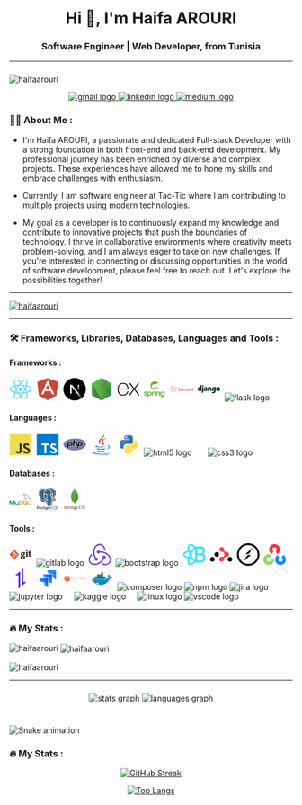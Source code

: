 <h1 align="center">Hi 👋, I'm Haifa AROURI</h1>
<h3 align="center">Software Engineer | Web Developer, from Tunisia</h3>

---

###

<p align="left"> <img src="https://komarev.com/ghpvc/?username=haifaarouri&label=Profile%20views&color=0e75b6&style=flat" alt="haifaarouri" /> </p>
<div align="center">
  <a href="haifaarouri29@gmail.com" target="_blank">
    <img src="https://img.shields.io/static/v1?message=Gmail&logo=gmail&label=&color=D14836&logoColor=white&labelColor=&style=for-the-badge" height="35" alt="gmail logo"  />
  </a>
  <a href="www.linkedin.com/in/haifa-arouri" target="_blank">
    <img src="https://img.shields.io/static/v1?message=LinkedIn&logo=linkedin&label=&color=0077B5&logoColor=white&labelColor=&style=for-the-badge" height="35" alt="linkedin logo"  />
  </a>
  <a href="https://medium.com/@haifa.arouri" target="_blank">
    <img src="https://img.shields.io/static/v1?message=Medium&logo=medium&label=&color=12100E&logoColor=white&labelColor=&style=for-the-badge" height="35" alt="medium logo"  />
  </a>
</div>

###

  ### :man_technologist: About Me :
  - I'm Haifa AROURI, a passionate and dedicated Full-stack Developer with a strong foundation in both front-end and back-end development. My professional journey has been enriched by diverse and complex projects. These experiences have allowed me to hone my skills and embrace challenges with enthusiasm.
  
  - Currently, I am software engineer at Tac-Tic where I am contributing to multiple projects using modern technologies.
  
  - My goal as a developer is to continuously expand my knowledge and contribute to innovative projects that push the boundaries of technology. I thrive in collaborative environments where creativity meets problem-solving, and I am always eager to take on new challenges. If you're interested in connecting or discussing opportunities in the world of software development, please feel free to reach out. Let's explore the possibilities together!

---

<p align="left">
  <a href="https://github.com/ryo-ma/github-profile-trophy"><img src="https://github-profile-trophy.vercel.app/?username=haifaarouri&rank=SECRET,SSS,SS,S,AAA,AA,A,B,C" alt="haifaarouri" /></a> 
</p>

---

### :hammer_and_wrench: Frameworks, Libraries, Databases, Languages and Tools :
#### Frameworks : 
<div>
  <img src="https://github.com/devicons/devicon/blob/master/icons/react/react-original.svg" title="React" alt="React" width="40" height="40"/>&nbsp;
  <img src="https://github.com/devicons/devicon/blob/master/icons/angularjs/angularjs-plain.svg" title="Angular" **alt="Angular" width="40" height="40"/>&nbsp;
  <img src="https://github.com/devicons/devicon/blob/master/icons/nextjs/nextjs-original.svg" title="NextJS" **alt="NextJS" width="40" height="40"/>&nbsp;
  <img src="https://github.com/devicons/devicon/blob/master/icons/nodejs/nodejs-original.svg" title="NodeJS" alt="NodeJS" width="40" height="40"/>&nbsp;
  <img src="https://github.com/devicons/devicon/blob/master/icons/express/express-original.svg" title="Express" **alt="Express" width="40" height="40"/>&nbsp;
  <img src="https://github.com/devicons/devicon/blob/master/icons/spring/spring-original-wordmark.svg" title="Spring" alt="Spring" width="40" height="40"/>&nbsp;
  <img src="https://github.com/devicons/devicon/blob/master/icons/laravel/laravel-original-wordmark.svg" title="Laravel" alt="Laravel" width="40" height="40"/>&nbsp;
  <img src="https://github.com/devicons/devicon/blob/master/icons/django/django-plain-wordmark.svg" title="Django" alt="Django" width="40" height="40"/>&nbsp;
  <img src="https://cdn.jsdelivr.net/gh/devicons/devicon/icons/flask/flask-original.svg" height="30" alt="flask logo"  />&nbsp;
</div>

#### Languages : 
<div>
  <img src="https://github.com/devicons/devicon/blob/master/icons/javascript/javascript-original.svg" title="JavaScript" alt="JavaScript" width="40" height="40"/>&nbsp;
  <img src="https://github.com/devicons/devicon/blob/master/icons/typescript/typescript-original.svg" title="TypeScript" alt="TypeScript" width="40" height="40"/>&nbsp;
  <img src="https://github.com/devicons/devicon/blob/master/icons/php/php-original.svg" title="PHP" alt="PHP" width="40" height="40"/>&nbsp;
  <img src="https://github.com/devicons/devicon/blob/master/icons/java/java-original.svg" title="Java"  alt="Java" width="40" height="40"/>&nbsp;
  <img src="https://github.com/devicons/devicon/blob/master/icons/python/python-original.svg" title="Python"  alt="Python" width="40" height="40"/>&nbsp;
  <img src="https://cdn.jsdelivr.net/gh/devicons/devicon/icons/html5/html5-original.svg" height="30" alt="html5 logo"  />&nbsp;
  <img width="12" />&nbsp;
  <img src="https://cdn.jsdelivr.net/gh/devicons/devicon/icons/css3/css3-original.svg" height="30" alt="css3 logo"  />&nbsp;
</div>

#### Databases :
<div>
    <img src="https://github.com/devicons/devicon/blob/master/icons/mysql/mysql-original-wordmark.svg" title="MySQL"  alt="MySQL" width="40" height="40"/>&nbsp;
    <img src="https://github.com/devicons/devicon/blob/master/icons/postgresql/postgresql-original-wordmark.svg" title="postgresql"  alt="postgresql" width="40" height="40"/>&nbsp;
    <img src="https://github.com/devicons/devicon/blob/master/icons/mongodb/mongodb-original-wordmark.svg" title="MongoDB"  alt="MongoDB" width="40" height="40"/>&nbsp;
</div>

#### Tools : 
<div>
  <img src="https://github.com/devicons/devicon/blob/master/icons/git/git-original-wordmark.svg" title="Git" **alt="Git" width="40" height="40"/>&nbsp;
  <img src="https://cdn.jsdelivr.net/gh/devicons/devicon/icons/gitlab/gitlab-original.svg" height="30" alt="gitlab logo"  />&nbsp;
  <img src="https://github.com/devicons/devicon/blob/master/icons/redux/redux-original.svg" title="Redux" **alt="Redux" width="40" height="40"/>&nbsp;
  <img src="https://cdn.jsdelivr.net/gh/devicons/devicon/icons/bootstrap/bootstrap-original.svg" height="30" alt="bootstrap logo"  />&nbsp;
  <img src="https://github.com/devicons/devicon/blob/master/icons/reactbootstrap/reactbootstrap-original.svg" title="ReactBootstrap" **alt="ReactBootstrap" width="40" height="40"/>&nbsp;
  <img src="https://github.com/devicons/devicon/blob/master/icons/reactrouter/reactrouter-original.svg" title="ReactRouter" **alt="ReactRouter" width="40" height="40"/>&nbsp;
  <img src="https://github.com/devicons/devicon/blob/master/icons/socketio/socketio-original.svg" title="SocketIo" **alt="SocketIo" width="40" height="40"/>&nbsp;
  <img src="https://github.com/devicons/devicon/blob/master/icons/opencv/opencv-original.svg" title="OpenCV" **alt="OpenCV" width="40" height="40"/>&nbsp;
  <img src="https://github.com/devicons/devicon/blob/master/icons/axios/axios-plain.svg" title="Axios" **alt="axios" width="40" height="40"/>&nbsp;
  <img src="https://github.com/devicons/devicon/blob/master/icons/jira/jira-original.svg" title="Jira" **alt="Jira" width="40" height="40"/>&nbsp;
  <img src="https://github.com/devicons/devicon/blob/master/icons/postman/postman-original-wordmark.svg" title="Postman" **alt="Postman" width="40" height="40"/>&nbsp;
  <img src="https://github.com/devicons/devicon/blob/master/icons/docker/docker-original.svg" title="Docker" **alt="Docker" width="40" height="40"/>&nbsp;
  <img src="https://cdn.jsdelivr.net/gh/devicons/devicon/icons/composer/composer-original.svg" height="30" alt="composer logo"  />
  <img src="https://cdn.jsdelivr.net/gh/devicons/devicon/icons/npm/npm-original-wordmark.svg" height="30" alt="npm logo"  />
  <img src="https://cdn.jsdelivr.net/gh/devicons/devicon/icons/jira/jira-original.svg" height="30" alt="jira logo"  />
  <img width="12" />
  <img src="https://cdn.jsdelivr.net/gh/devicons/devicon/icons/jupyter/jupyter-original.svg" height="30" alt="jupyter logo"  />
  <img width="12" />
  <img src="https://cdn.jsdelivr.net/gh/devicons/devicon/icons/kaggle/kaggle-original.svg" height="30" alt="kaggle logo"  />
  <img width="12" />
  <img src="https://cdn.jsdelivr.net/gh/devicons/devicon/icons/linux/linux-original.svg" height="30" alt="linux logo"  />
  <img src="https://cdn.jsdelivr.net/gh/devicons/devicon/icons/vscode/vscode-original.svg" height="30" alt="vscode logo"  />
</div>

---

### :fire: My Stats :

<p><img align="left" src="https://github-readme-stats.vercel.app/api/top-langs/?username=haifaarouri&layout=compact&theme=react&hide=html,css,scss,blade,twig,less&langs_count=8" alt="haifaarouri" /></p>

<p>&nbsp;<img align="center" src="https://github-readme-stats.vercel.app/api?username=haifaarouri&theme=react&show_icons=true&include_all_commits=true" alt="haifaarouri" /></p>

<p><img align="center" src="https://github-readme-streak-stats.herokuapp.com?user=haifaarouri&theme=react" alt="haifaarouri" /></p>

---

###

<div align="center">
  <img src="https://github-readme-stats.vercel.app/api?username=haifaarouri&hide_title=false&hide_rank=false&show_icons=true&include_all_commits=true&count_private=true&disable_animations=false&theme=dracula&locale=en&hide_border=false" height="150" alt="stats graph"  />
  <img src="https://github-readme-stats.vercel.app/api/top-langs?username=haifaarouri&locale=en&hide_title=false&layout=compact&card_width=320&langs_count=5&theme=dracula&hide_border=false" height="150" alt="languages graph"  />
</div>

###

<br clear="both">

<img src="https://raw.githubusercontent.com/haifaarouri/haifaarouri/output/snake.svg" alt="Snake animation" />

###

### :fire: My Stats :
<div align="center">
  
  [![GitHub Streak](https://github-readme-streak-stats.herokuapp.com?user=haifaarouri&theme=vue)](https://git.io/streak-stats)
  
  [![Top Langs](https://github-readme-stats.vercel.app/api/top-langs/?username=haifaarouri&layout=compact&theme=vision-friendly)](https://github.com/anuraghazra/github-readme-stats)
  
</div>

<div id="header" align="center">
  <div style="width:80%;height:0;padding-bottom:100%;position:relative;">
    <img src="https://www.puttiapps.com/wp-content/uploads/2021/05/programming.gif" width="100%" height="100%"/>
  </div>
</div> 
